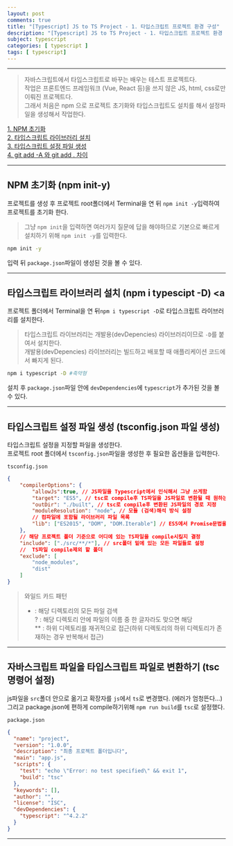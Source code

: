 ```yaml
---
layout: post
comments: true
title: "[Typescript] JS to TS Project - 1. 타입스크립트 프로젝트 환경 구성"
description: "[Typescript] JS to TS Project - 1. 타입스크립트 프로젝트 환경 구성"
subject: typescript
categories: [ typescript ]
tags: [ typescript]
---
```


<hr>


> 자바스크립트에서 타입스크립트로 바꾸는 배우는 테스트 프로젝트다.  
> 작업은 프론트엔드 프레임워크 (Vue, React 등)을 쓰지 않은 JS, html, css로만 이뤄진 프로젝트다.  
> 그래서 처음은 npm 으로 프로젝트 초기화와 타입스크립트도 설치를 해서 설정파일을 생성해서 작업한다.

[1. NPM 초기화](#section1)  
[2. 타입스크립트 라이브러리 설치](#section2)  
[3. 타입스크립트 설정 파일 생성](#section3)  
[4. git add -A 와 git add . 차이](#section4)  

<hr>

## NPM 초기화 (npm init-y) <a name="section1"></a>

프로젝트를 생성 후 프로젝트 root폴더에서 Terminal을 연 뒤 `npm init -y`입력하여 프로젝트를 초기화 한다.  
> 그냥 `npm init`을 입력하면 여러가지 질문에 답을 해야하므로 기본으로 빠르게 설치하기 위해 `npm init -y`를 입력한다.

```bash
npm init -y
```

입력 뒤 `package.json`파일이 생성된 것을 볼 수 있다.

<hr>

## 타입스크립트 라이브러리 설치 (npm i typescipt -D) <a<a name="section2"></a>

프로젝트 폴더에서 Terminal을 연 뒤`npm i typescript -D`로 타입스크립트 라이브러리를 설치한다.  
> 타입스크립트 라이브러리는 개발용(devDepencies) 라이브러리이므로 `-D`를 붙여서 설치한다.  
> 개발용(devDepencies) 라이브러리는 빌드하고 배포할 때 애플리케이션 코드에서 빠지게 된다.  

```bash
npm i typescript -D #축약형
```

설치 후 `package.json`파일 안에 `devDependencies`에 `typescript`가 추가된 것을 볼 수 있다.

<hr>

## 타입스크립트 설정 파일 생성 (tsconfig.json 파일 생성) <a name="section3"></a>

타입스크립트 설정을 지정할 파일을 생성한다.  
프로젝트 root 폴더에서 `tsconfig.json`파일을 생성한 후 필요한 옵션들을 입력한다.  

`tsconfig.json`
```json
{
    "compilerOptions": {
        "allowJs":true, // JS파일을 Typescript에서 인식해서 그냥 쓰게함
        "target": "ES5", // tsc로 compile후 TS파일을 JS파일로 변환될 때 원하는 JS버전
        "outDir": "./built", // tsc로 compile후 변환된 JS파일의 경로 지정
        "moduleResolution": "node", // 모듈 (검색)해석 방식 설정
        // 컴파일에 포함될 라이브러리 파일 목록
        "lib": ["ES2015", "DOM", "DOM.Iterable"] // ES5에서 Promise문법을 이해 못 하기 때문
    },
    // 해당 프로젝트 폴더 기준으로 어디에 있는 TS파일을 compile시킬지 결정
    "include": ["./src/**/*"], // src폴더 밑에 있는 모든 파일들로 설정
    //  TS파일 compile제외 할 폴더
    "exclude": [
        "node_modules",
        "dist"
    ]
}
```

> 와일드 카드 패턴  
> * : 해당 디렉토리의 모든 파일 검색  
> ? : 해당 디렉토리 안에 파일의 이름 중 한 글자라도 맞으면 해당  
> ** : 하위 디렉토리를 재귀적으로 접근(하위 디렉토리의 하위 디렉토리가 존재하는 경우 반복해서 접근)  

<hr>

## 자바스크립트 파일을 타입스크립트 파일로 변환하기 (tsc 명령어 설정) <a name="section4"></a>

js파일을 `src`폴더 안으로 옮기고 확장자를 `js`에서 `ts`로 변경했다. (에러가 엄청뜬다...)  
그리고 package.json에 편하게 compile하기위해 `npm run build`를 `tsc`로 설정했다.

`package.json`
```json
{
  "name": "project",
  "version": "1.0.0",
  "description": "최종 프로젝트 폴더입니다",
  "main": "app.js",
  "scripts": {
    "test": "echo \"Error: no test specified\" && exit 1",
    "build": "tsc"
  },
  "keywords": [],
  "author": "",
  "license": "ISC",
  "devDependencies": {
    "typescript": "^4.2.2"
  }
}
```

<hr>

